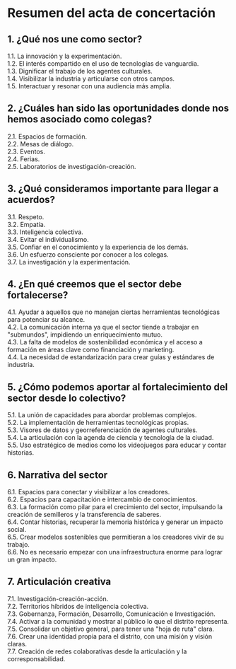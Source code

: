 # Resumen del acta de concertación

## 1. ¿Qué nos une como sector?

1.1. La innovación y la experimentación.\
1.2. El interés compartido en el uso de tecnologías de vanguardia.\
1.3. Dignificar el trabajo de los agentes culturales.\
1.4. Visibilizar la industria y articularse con otros campos.\
1.5. Interactuar y resonar con una audiencia más amplia.

## 2. ¿Cuáles han sido las oportunidades donde nos hemos asociado como colegas?

2.1. Espacios de formación.\
2.2. Mesas de diálogo.\
2.3. Eventos.\
2.4. Ferias.\
2.5. Laboratorios de investigación-creación.
  
## 3. ¿Qué consideramos importante para llegar a acuerdos?

3.1. Respeto.\
3.2. Empatía.\
3.3. Inteligencia colectiva.\
3.4. Evitar el individualismo.\
3.5. Confiar en el conocimiento y la experiencia de los demás.\
3.6. Un esfuerzo consciente por conocer a los colegas.\
3.7. La investigación y la experimentación.

## 4. ¿En qué creemos que el sector debe fortalecerse?

4.1. Ayudar a aquellos que no manejan ciertas herramientas tecnológicas para potenciar su alcance.\
4.2. La comunicación interna ya que el sector tiende a trabajar en "submundos", impidiendo un enriquecimiento mutuo.\
4.3. La falta de modelos de sostenibilidad económica y el acceso a formación en áreas clave como financiación y marketing.\
4.4. La necesidad de estandarización para crear guías y estándares de industria.

## 5. ¿Cómo podemos aportar al fortalecimiento del sector desde lo colectivo?

5.1. La unión de capacidades para abordar problemas complejos.\
5.2. La implementación de herramientas tecnológicas propias.\
5.3. Visores de datos y georreferenciación de agentes culturales.\
5.4. La articulación con la agenda de ciencia y tecnología de la ciudad.\
5.5. Uso estratégico de medios como los videojuegos para educar y contar historias.

## 6. Narrativa del sector

6.1. Espacios para conectar y visibilizar a los creadores.\
6.2. Espacios para capacitación e intercambio de conocimientos.\
6.3. La formación como pilar para el crecimiento del sector, impulsando la creación de semilleros y la transferencia de saberes.\
6.4. Contar historias, recuperar la memoria histórica y generar un impacto social.\
6.5. Crear modelos sostenibles que permitieran a los creadores vivir de su trabajo.\
6.6. No es necesario empezar con una infraestructura enorme para lograr un gran impacto.

## 7. Articulación creativa

7.1. Investigación-creación-acción.\
7.2. Territorios híbridos de inteligencia colectiva.\
7.3. Gobernanza, Formación, Desarrollo, Comunicación e Investigación.\
7.4. Activar a la comunidad y mostrar al público lo que el distrito representa.\
7.5. Consolidar un objetivo general, para tener una "hoja de ruta" clara.\
7.6. Crear una identidad propia para el distrito, con una misión y visión claras.\
7.7. Creación de redes colaborativas desde la articulación y la corresponsabilidad.